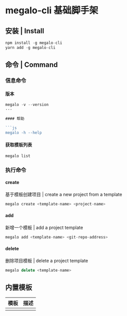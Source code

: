 # megalo-cli 基础脚手架

## 安装 | Install

```js
npm install -g megalo-cli
yarn add -g megalo-cli
```

## 命令 | Command

### 信息命令

#### 版本

```js
megalo -v --version
···

#### 帮助

```js
megalo -h --help
```

#### 获取模板列表

```js
megalo list
```

### 执行命令

#### create

基于模板创建项目 | create a new project from a template

```js
megalo create <template-name> <project-name>
```

#### add

新增一个模板 | add a project template

```js
megalo add <template-name> <git-repo-address>
```

#### delete

删除项目模板 | delete a project template

```js
megalo delete <template-name>
```

## 内置模板

|模板|描述|
|--|--|
|||
